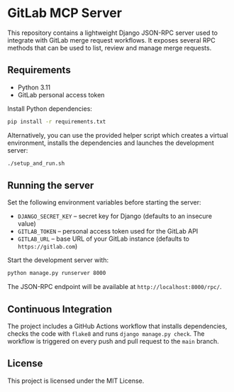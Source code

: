 # GitLab MCP Server

This repository contains a lightweight Django JSON-RPC server used to integrate
with GitLab merge request workflows. It exposes several RPC methods that can be
used to list, review and manage merge requests.

## Requirements

- Python 3.11
- GitLab personal access token

Install Python dependencies:

```bash
pip install -r requirements.txt
```

Alternatively, you can use the provided helper script which creates a
virtual environment, installs the dependencies and launches the
development server:

```bash
./setup_and_run.sh
```

## Running the server

Set the following environment variables before starting the server:

- `DJANGO_SECRET_KEY` – secret key for Django (defaults to an insecure value)
- `GITLAB_TOKEN` – personal access token used for the GitLab API
- `GITLAB_URL` – base URL of your GitLab instance (defaults to `https://gitlab.com`)

Start the development server with:

```bash
python manage.py runserver 8000
```

The JSON-RPC endpoint will be available at `http://localhost:8000/rpc/`.

## Continuous Integration

The project includes a GitHub Actions workflow that installs dependencies,
checks the code with `flake8` and runs `django manage.py check`. The workflow is
triggered on every push and pull request to the `main` branch.

## License

This project is licensed under the MIT License.
